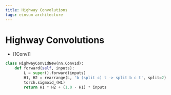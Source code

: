 ```yaml
---
title: Highway Convolutions
tags: einsum architecture
---
```


# Highway Convolutions
- [[Conv]]

```python
class HighwayConv1dNew(nn.Conv1d):
    def forward(self, inputs):
        L = super().forward(inputs)
        H1, H2 = rearrange(L, 'b (split c) t -> split b c t', split=2)
        torch.sigmoid_(H1)
        return H1 * H2 + (1.0 - H1) * inputs
```


























